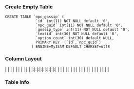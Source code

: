 ### Create Empty Table ###
```
CREATE TABLE `npc_gossip` (                    
              `id` int(11) NOT NULL default '0',           
              `npc_guid` int(11) NOT NULL default '0',     
              `gossip_type` int(11) NOT NULL default '0',  
              `textid` int(30) NOT NULL default '0',       
              `option_count` int(30) default NULL,         
              PRIMARY KEY  (`id`,`npc_guid`)               
            ) ENGINE=MyISAM DEFAULT CHARSET=utf8           

```

### Column Layout ###

| | | | | | | | | |
|:|:|:|:|:|:|:|:|:|
| | | | | | | | | |
| | | | | | | | | |


### Table Info ###